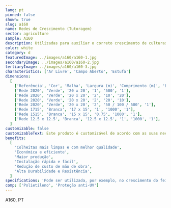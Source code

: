 ```yaml
---
lang: pt
pinned: false
shown: true
slug: a160
name: Redes de Crescimento (Tutoragem)
sector: agriculture
sample: A160
description: Utilizadas para auxiliar o correto crescimento de culturas de plantas trepadeiras (verticais) e culturas hortícolas ou florícolas (horizontais).
color: white
category: d
featuredImage: ../images/a160/a160-1.jpg
secondaryImage: ../images/a160/a160-2.jpg
tertiaryImage: ../images/a160/a160-3.jpg
characteristics: ['Ar Livre', 'Campo Aberto', 'Estufa']
dimensions:
  [
    ['Referência', 'Cor', 'Malha', 'Largura (m)', 'Comprimento (m)', 'Embalagem'],
    ['Rede 2020', 'Verde', '20 x 20', '1', '500', '1'],
    ['Rede 2020', 'Verde', '20 x 20', '2', '10', '20'],
    ['Rede 2020', 'Verde', '20 x 20', '2', '20', '10'],
    ['Rede 2020', 'Verde', '20 x 20', '2', '50 / 100 / 500', '1'],
    ['Rede 1715', 'Branca', '17 x 15', '1', '1000', '1'],
    ['Rede 1515', 'Branca', '15 x 15', '0.75', '1000', '1'],
    ['Rede 12.5 x 12.5', 'Branca', '12.5 x 12.5', '1', '1000', '1'],
  ]
customizable: false
customizableText: Este produto é customizável de acordo com as suas necessidades. Contacte-nos para mais informações.
benefits:
  [
    'Colheitas mais limpas e com melhor qualidade',
    'Económica e eficiente',
    'Maior produção',
    'Instalação rápida e fácil',
    'Redução de custo de mão de obra',
    'Alta Durabilidade e Resistência',
  ]
specifications: 'Pode ser utilizada, por exemplo, no crescimento do feijã ou flores. Permite guiar as plantas para um crescimento mais correto, de modo a promover um melhor arejamento e uma maior facilidade de colheita e trato.'
comp: ['Polietileno', 'Proteção anti-UV']
---
```


A160, PT
